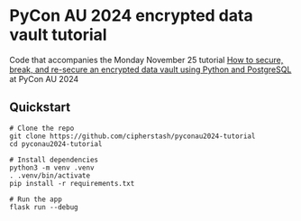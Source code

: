 # PyCon AU 2024 encrypted data vault tutorial

Code that accompanies the Monday November 25 tutorial [How to secure, break, and re-secure an encrypted data vault using Python and PostgreSQL](https://2024.pycon.org.au/program/HBB3ST/) at PyCon AU 2024

## Quickstart

```
# Clone the repo
git clone https://github.com/cipherstash/pyconau2024-tutorial
cd pyconau2024-tutorial

# Install dependencies
python3 -m venv .venv
. .venv/bin/activate
pip install -r requirements.txt

# Run the app
flask run --debug
```
